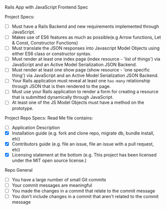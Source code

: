 Rails App with JavaScript Frontend Spec

Project Specs:
- [ ] Must have a Rails Backend and new requirements implemented through JavaScript.
- [ ] Makes use of ES6 features as much as possible(e.g Arrow functions, Let & Const, Constructor Functions)
- [ ] Must translate the JSON responses into Javascript Model Objects using either ES6 class or constructor syntax.
- [ ] Must render at least one index page (index resource - 'list of things') via JavaScript and an Active Model Serialization JSON Backend.
- [ ] Must render at least one show page (show resource - 'one specific thing') via JavaScript and an Active Model Serialization JSON Backend.
- [ ] Your Rails application must reveal at least one `has-many` relationship through JSON that is then rendered to the page.
- [ ] Must use your Rails application to render a form for creating a resource that is submitted dynamically through JavaScript.
- [ ] At least one of the JS Model Objects must have a method on the prototype.

Project Repo Specs:
Read Me file contains:
- [ ] Application Description
- [X] Installation guide (e.g. fork and clone repo, migrate db, bundle install, etc)
- [X] Contributors guide (e.g. file an issue, file an issue with a pull request, etc)
- [X] Licensing statement at the bottom (e.g. This project has been licensed under the MIT open source license.)

Repo General
- [ ] You have a large number of small Git commits
- [ ] Your commit messages are meaningful
- [ ] You made the changes in a commit that relate to the commit message
- [ ] You don't include changes in a commit that aren't related to the commit message
